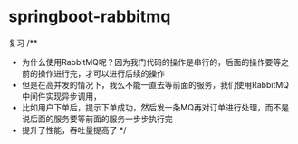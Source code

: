 # springboot-rabbitmq
复习
/**
 * 为什么使用RabbitMQ呢？因为我门代码的操作是串行的，后面的操作要等之前的操作进行完，才可以进行后续的操作
 * 但是在高并发的情况下，我么不能一直去等前面的服务，我们使用RabbitMQ中间件实现异步调用，
 * 比如用户下单后，提示下单成功，然后发一条MQ再对订单进行处理，而不是说后面的服务要等前面的服务一步步执行完
 * 提升了性能，吞吐量提高了
 */
